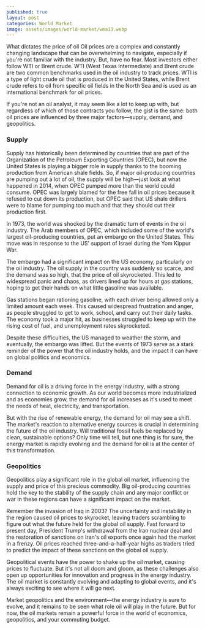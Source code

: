 ```yaml
---
published: true
layout: post
categories: World Market
image: assets/images/world-market/wma13.webp
---
```


What dictates the price of oil
Oil prices are a complex and constantly changing landscape that can be overwhelming to navigate, especially if you're not familiar with the industry. But, have no fear. Most investors either follow WTI or Brent crude. WTI (West Texas Intermediate) and Brent crude are two common benchmarks used in the oil industry to track prices. WTI is a type of light crude oil that is produced in the United States, while Brent crude refers to oil from specific oil fields in the North Sea and is used as an international benchmark for oil prices.

If you're not an oil analyst, it may seem like a lot to keep up with, but regardless of which of those contracts you follow, the gist is the same: both oil prices are influenced by three major factors—supply, demand, and geopolitics.

### Supply
Supply has historically been determined by countries that are part of the Organization of the Petroleum Exporting Countries (OPEC), but now the United States is playing a bigger role in supply thanks to the booming production from American shale fields. So, if major oil-producing countries are pumping out a lot of oil, the supply will be high—just look at what happened in 2014, when OPEC pumped more than the world could consume. OPEC was largely blamed for the free fall in oil prices because it refused to cut down its production, but OPEC said that US shale drillers were to blame for pumping too much and that they should cut their production first.

In 1973, the world was shocked by the dramatic turn of events in the oil industry. The Arab members of OPEC, which included some of the world's largest oil-producing countries, put an embargo on the United States. This move was in response to the US' support of Israel during the Yom Kippur War.

The embargo had a significant impact on the US economy, particularly on the oil industry. The oil supply in the country was suddenly so scarce, and the demand was so high, that the price of oil skyrocketed. This led to widespread panic and chaos, as drivers lined up for hours at gas stations, hoping to get their hands on what little gasoline was available.

Gas stations began rationing gasoline, with each driver being allowed only a limited amount each week. This caused widespread frustration and anger, as people struggled to get to work, school, and carry out their daily tasks. The economy took a major hit, as businesses struggled to keep up with the rising cost of fuel, and unemployment rates skyrocketed.

Despite these difficulties, the US managed to weather the storm, and eventually, the embargo was lifted. But the events of 1973 serve as a stark reminder of the power that the oil industry holds, and the impact it can have on global politics and economics.

### Demand
Demand for oil is a driving force in the energy industry, with a strong connection to economic growth. As our world becomes more industrialized and as economies grow, the demand for oil increases as it's used to meet the needs of heat, electricity, and transportation.

But with the rise of renewable energy, the demand for oil may see a shift. The market's reaction to alternative energy sources is crucial in determining the future of the oil industry. Will traditional fossil fuels be replaced by clean, sustainable options? Only time will tell, but one thing is for sure, the energy market is rapidly evolving and the demand for oil is at the center of this transformation.

### Geopolitics
Geopolitics play a significant role in the global oil market, influencing the supply and price of this precious commodity. Big oil-producing countries hold the key to the stability of the supply chain and any major conflict or war in these regions can have a significant impact on the market.

Remember the invasion of Iraq in 2003? The uncertainty and instability in the region caused oil prices to skyrocket, leaving traders scrambling to figure out what the future held for the global oil supply. Fast forward to present day, President Trump's withdrawal from the Iran nuclear deal and the restoration of sanctions on Iran's oil exports once again had the market in a frenzy. Oil prices reached three-and-a-half-year highs as traders tried to predict the impact of these sanctions on the global oil supply.

Geopolitical events have the power to shake up the oil market, causing prices to fluctuate. But it's not all doom and gloom, as these challenges also open up opportunities for innovation and progress in the energy industry. The oil market is constantly evolving and adapting to global events, and it's always exciting to see where it will go next.

Market geopolitics and the environment—the energy industry is sure to evolve, and it remains to be seen what role oil will play in the future. But for now, the oil markets remain a powerful force in the world of economics, geopolitics, and your commuting budget.
